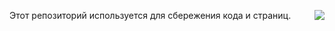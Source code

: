 <p>Этот репозиторий используется для сбережения кода и страниц.<img align="right" src="https://komarev.com/ghpvc/?username=HIHRAIM&Fandom-Archive" /></p>
